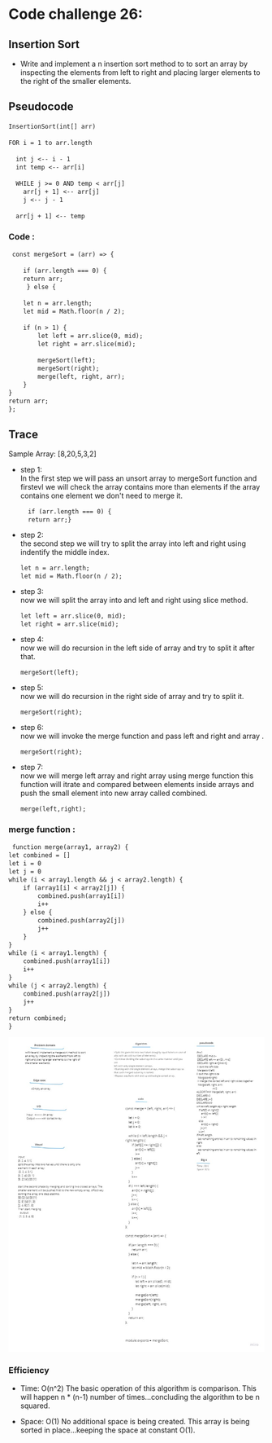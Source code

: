 # Code challenge 26:

## Insertion Sort
<!-- Description of the challenge -->
- Write and implement a n insertion sort method to to sort an array by inspecting the elements from left to right and placing larger elements to the right of the smaller elements.  


## Pseudocode  
        
    InsertionSort(int[] arr)

    FOR i = 1 to arr.length

      int j <-- i - 1
      int temp <-- arr[i]

      WHILE j >= 0 AND temp < arr[j]
        arr[j + 1] <-- arr[j]
        j <-- j - 1

      arr[j + 1] <-- temp    
       

 ### Code :   

     const mergeSort = (arr) => {

        if (arr.length === 0) {
        return arr;
         } else {

        let n = arr.length;
        let mid = Math.floor(n / 2);

        if (n > 1) {
            let left = arr.slice(0, mid);
            let right = arr.slice(mid);

            mergeSort(left);
            mergeSort(right);
            merge(left, right, arr);
        }
    }
    return arr;
    };
## Trace  

Sample Array: [8,20,5,3,2]  

- step 1:  
In the first step we will pass an unsort  array to mergeSort function and firstevl we will check the array contains more than elements if the array contains one element we don't need to merge it.  


        if (arr.length === 0) {
        return arr;}  
    
- step 2:  
the second step we will try to split the array into left and right using indentify the middle index.  

  

      let n = arr.length;
      let mid = Math.floor(n / 2); 
  
- step 3:  
now we will split the array into and left and right using slice method.


      let left = arr.slice(0, mid);
      let right = arr.slice(mid); 

- step 4:  
now we will do recursion in the left side of array and try to split it after that.


      mergeSort(left);

- step 5:  
now we will do recursion in the right side of array and try to split it.


      mergeSort(right);


- step 6:  
now we will invoke the merge function and pass left and right and array .


      mergeSort(right);


- step 7:  
now we will  merge left array and  right array using merge function this function will itrate and compared between elements inside arrays and push the small element into new array called combined.


      merge(left,right);

### merge function :
     function merge(array1, array2) {
    let combined = []
    let i = 0
    let j = 0
    while (i < array1.length && j < array2.length) {
        if (array1[i] < array2[j]) {
            combined.push(array1[i])
            i++
        } else {
            combined.push(array2[j])
            j++
        }
    }
    while (i < array1.length) {
        combined.push(array1[i])
        i++
    }
    while (j < array2.length) {
        combined.push(array2[j])
        j++
    }
    return combined;
    }

<!-- Embedded whiteboard image -->

![image](./assets/mergeSortArray.jpg)

### Efficiency
<!-- What approach did you take? Discuss Why. What is the Big O space/time for this approach? -->


 - Time: O(n^2)
The basic operation of this algorithm is comparison. This will happen n * (n-1) number of times…concluding the algorithm to be n squared.  

 - Space: O(1)
No additional space is being created. This array is being sorted in place…keeping the space at constant O(1).